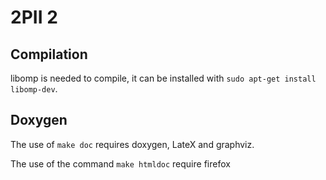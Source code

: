# 2PII 2
## Compilation

libomp is needed to compile, it can be installed with `sudo apt-get install libomp-dev`.

## Doxygen

The use of `make doc` requires doxygen, LateX and graphviz.

The use of the command `make htmldoc` require firefox
